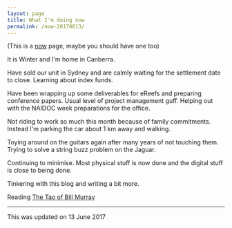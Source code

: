 ```yaml
---
layout: page
title: What I'm doing now
permalink: /now-20170613/
---
```


(This is a [now](http://nownownow.com/about) page, maybe you should have one too)

It is Winter and I'm home in Canberra.

Have sold our unit in Sydney and are calmly waiting for the settlement date to close. Learning about index funds.

Have been wrapping up some deliverables for eReefs and preparing conference papers. Usual level of project management guff. Helping out with the NAIDOC week preparations for the office. 

Not riding to work so much this month because of family commitments. Instead I'm parking the car about 1 km away and walking.

Toying around on the guitars again after many years of not touching them. Trying to solve a string buzz problem on the Jaguar.

Continuing to minimise. Most physical stuff is now done and the digital stuff is close to being done.

Tinkering with this blog and writing a bit more.

Reading [The Tao of Bill Murray](https://www.amazon.com/Tao-Bill-Murray-Real-Life-Enlightenment/dp/0812998707)

---
This was updated on 13 June 2017
